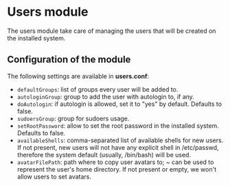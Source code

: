 # Users module

The users module take care of managing the users that will be created on the installed system.

## Configuration of the module

The following settings are available in **users.conf**:

  - ```defaultGroups```: list of groups every user will be added to.
  - ```autologinGroup```: group to add the user with autologin to, if any.
  - ```doAutologin```: if autologin is allowed, set it to "yes" by default. Defaults to false.
  - ```sudoersGroup```: group for sudoers usage.
  - ```setRootPassword```: allow to set the root password in the installed system. Defaults to false.
  - ```availableShells```: comma-separated list of available shells for new users. If not present, new users will not have any explicit shell in /etc/passwd, therefore the system default (usually, /bin/bash) will be used.
  - ```avatarFilePath```: path where to copy user avatars to; ~ can be used to represent the user's home directory. If not present or empty, we won't allow users to set avatars.

